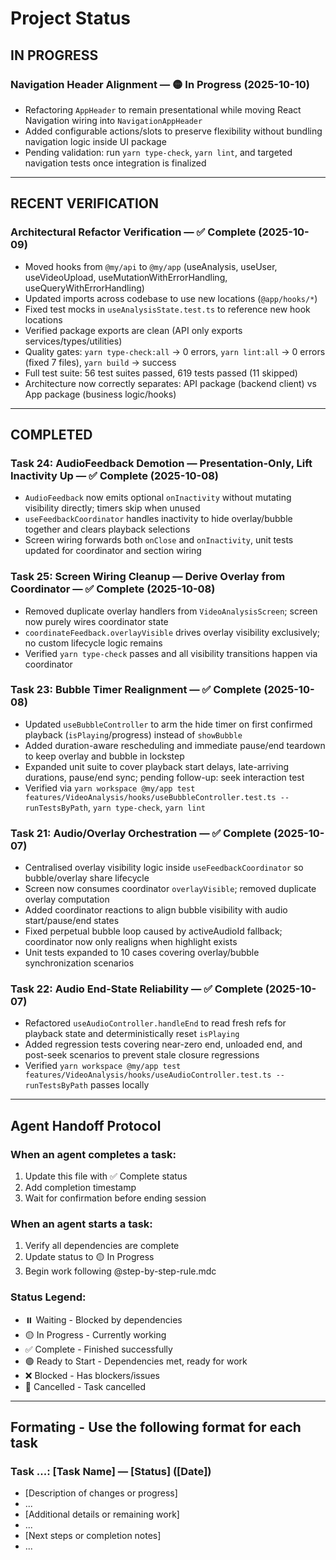 # Project Status

## IN PROGRESS

### Navigation Header Alignment — 🟡 In Progress (2025-10-10)
- Refactoring `AppHeader` to remain presentational while moving React Navigation wiring into `NavigationAppHeader`
- Added configurable actions/slots to preserve flexibility without bundling navigation logic inside UI package
- Pending validation: run `yarn type-check`, `yarn lint`, and targeted navigation tests once integration is finalized

---

## RECENT VERIFICATION

### Architectural Refactor Verification — ✅ Complete (2025-10-09)
- Moved hooks from `@my/api` to `@my/app` (useAnalysis, useUser, useVideoUpload, useMutationWithErrorHandling, useQueryWithErrorHandling)
- Updated imports across codebase to use new locations (`@app/hooks/*`)
- Fixed test mocks in `useAnalysisState.test.ts` to reference new hook locations
- Verified package exports are clean (API only exports services/types/utilities)
- Quality gates: `yarn type-check:all` → 0 errors, `yarn lint:all` → 0 errors (fixed 7 files), `yarn build` → success
- Full test suite: 56 test suites passed, 619 tests passed (11 skipped)
- Architecture now correctly separates: API package (backend client) vs App package (business logic/hooks)

---

## COMPLETED

### Task 24: AudioFeedback Demotion — Presentation-Only, Lift Inactivity Up — ✅ Complete (2025-10-08)
- `AudioFeedback` now emits optional `onInactivity` without mutating visibility directly; timers skip when unused
- `useFeedbackCoordinator` handles inactivity to hide overlay/bubble together and clears playback selections
- Screen wiring forwards both `onClose` and `onInactivity`, unit tests updated for coordinator and section wiring

### Task 25: Screen Wiring Cleanup — Derive Overlay from Coordinator — ✅ Complete (2025-10-08)
- Removed duplicate overlay handlers from `VideoAnalysisScreen`; screen now purely wires coordinator state
- `coordinateFeedback.overlayVisible` drives overlay visibility exclusively; no custom lifecycle logic remains
- Verified `yarn type-check` passes and all visibility transitions happen via coordinator

### Task 23: Bubble Timer Realignment — ✅ Complete (2025-10-08)
- Updated `useBubbleController` to arm the hide timer on first confirmed playback (`isPlaying`/progress) instead of `showBubble`
- Added duration-aware rescheduling and immediate pause/end teardown to keep overlay and bubble in lockstep
- Expanded unit suite to cover playback start delays, late-arriving durations, pause/end sync; pending follow-up: seek interaction test
- Verified via `yarn workspace @my/app test features/VideoAnalysis/hooks/useBubbleController.test.ts --runTestsByPath`, `yarn type-check`, `yarn lint`

### Task 21: Audio/Overlay Orchestration — ✅ Complete (2025-10-07)
- Centralised overlay visibility logic inside `useFeedbackCoordinator` so bubble/overlay share lifecycle
- Screen now consumes coordinator `overlayVisible`; removed duplicate overlay computation
- Added coordinator reactions to align bubble visibility with audio start/pause/end states
- Fixed perpetual bubble loop caused by activeAudioId fallback; coordinator now only realigns when highlight exists
- Unit tests expanded to 10 cases covering overlay/bubble synchronization scenarios

### Task 22: Audio End-State Reliability — ✅ Complete (2025-10-07)
- Refactored `useAudioController.handleEnd` to read fresh refs for playback state and deterministically reset `isPlaying`
- Added regression tests covering near-zero end, unloaded end, and post-seek scenarios to prevent stale closure regressions
- Verified `yarn workspace @my/app test features/VideoAnalysis/hooks/useAudioController.test.ts --runTestsByPath` passes locally

---

## Agent Handoff Protocol

### When an agent completes a task:
1. Update this file with ✅ Complete status
2. Add completion timestamp
4. Wait for confirmation before ending session

### When an agent starts a task:
1. Verify all dependencies are complete
2. Update status to 🟡 In Progress
3. Begin work following @step-by-step-rule.mdc

### Status Legend:
- ⏸️ Waiting - Blocked by dependencies
- 🟡 In Progress - Currently working
- ✅ Complete - Finished successfully
- 🟢 Ready to Start - Dependencies met, ready for work
- ❌ Blocked - Has blockers/issues
- 🚫 Cancelled - Task cancelled

---

## Formating - Use the following format for each task

### Task ...: [Task Name] — [Status] ([Date])
- [Description of changes or progress]
- ...
- [Additional details or remaining work]
- ...
- [Next steps or completion notes]
- ...